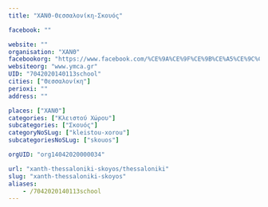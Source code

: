 ```yaml
---
title: "ΧΑΝΘ-Θεσσαλονίκη-Σκουός"

facebook: ""

website: ""
organisation: "ΧΑΝΘ"
facebookorg: "https://www.facebook.com/%CE%9A%CE%9F%CE%9B%CE%A5%CE%9C%CE%92%CE%97%CE%A4%CE%99%CE%9A%CE%9F-%CE%A7%CE%91%CE%9D%CE%98-158035910891406/"
websiteorg: "www.ymca.gr"
UID: "7042020140113school"
cities: ["Θεσσαλονίκη"]
perioxi: ""
address: ""

places: ["ΧΑΝΘ"]
categories: ["Κλειστού Χώρου"]
subcategories: ["Σκουός"]
categoryNoSLug: ["kleistou-xorou"]
subcategoriesNoSLug: ["skouos"]

orgUID: "org14042020000034"

url: "xanth-thessaloniki-skoyos/thessaloniki"
slug: "xanth-thessaloniki-skoyos"
aliases:
    - /7042020140113school
---
```





